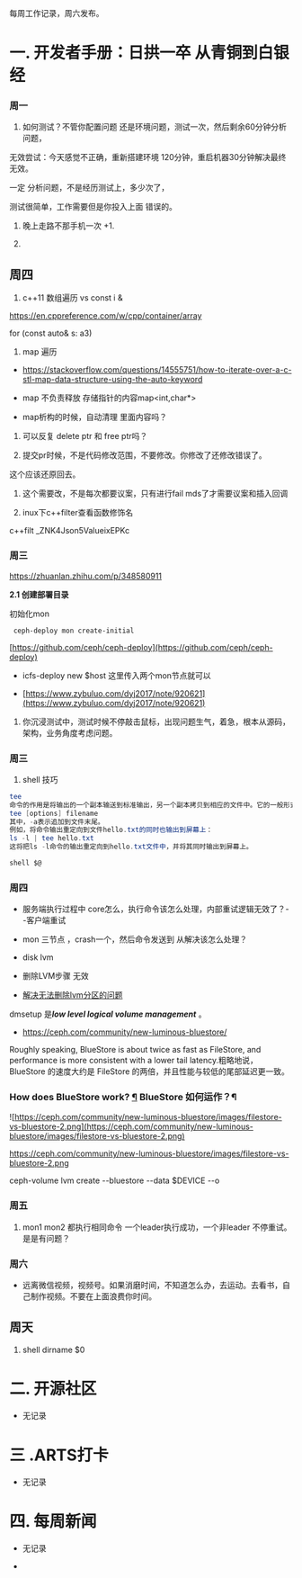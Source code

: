 

每周工作记录，周六发布。

# 一. 开发者手册：日拱一卒 从青铜到白银经



### 周一

1. 如何测试？不管你配置问题 还是环境问题，测试一次，然后剩余60分钟分析问题，



无效尝试：今天感觉不正确，重新搭建环境 120分钟，重启机器30分钟解决最终无效。

一定 分析问题，不是经历测试上，多少次了，

测试很简单，工作需要但是你投入上面 错误的。

1. 晚上走路不那手机一次 +1.

2. 

## 周四



1. c++11 数组遍历   vs const i &



https://en.cppreference.com/w/cpp/container/array



for (const auto& s: a3)



1. map 遍历 



- https://stackoverflow.com/questions/14555751/how-to-iterate-over-a-c-stl-map-data-structure-using-the-auto-keyword

-  map 不负责释放 存储指针的内容map<int,char*>

- map析构的时候，自动清理 里面内容吗？



1. 可以反复 delete ptr 和 free ptr吗？



1. 提交pr时候，不是代码修改范围，不要修改。你修改了还修改错误了。

 这个应该还原回去。

1. 这个需要改，不是每次都要议案，只有进行fail mds了才需要议案和插入回调

2. inux下c++filter查看函数修饰名

c++filt _ZNK4Json5ValueixEPKc

### 周三

https://zhuanlan.zhihu.com/p/348580911

**2.1 创建部署目录**

初始化mon

```Plain Text
 ceph-deploy mon create-initial
```

[https://github.com/ceph/ceph-deploy](https://github.com/ceph/ceph-deploy)



- icfs-deploy new $host 这里传入两个mon节点就可以

- [https://www.zybuluo.com/dyj2017/note/920621](https://www.zybuluo.com/dyj2017/note/920621)

1.  你沉浸测试中，测试时候不停敲击鼠标，出现问题生气，着急，根本从源码，架构，业务角度考虑问题。



### 周三

1. shell 技巧

```PowerShell
tee
命令的作用是将输出的一个副本输送到标准输出，另一个副本拷贝到相应的文件中。它的一般形式为：
tee [options] filename
其中，-a表示追加到文件末尾。
例如，将命令输出重定向到文件hello.txt的同时也输出到屏幕上：
ls -l | tee hello.txt
这将把ls -l命令的输出重定向到hello.txt文件中，并将其同时输出到屏幕上。

shell $@
```





### 周四



- 服务端执行过程中 core怎么，执行命令该怎么处理，内部重试逻辑无效了？--客户端重试

- mon 三节点 ，crash一个，然后命令发送到 从解决该怎么处理？

- disk lvm

- 删除LVM步骤 无效

- [解决无法删除lvm分区的问题](https://www.cnblogs.com/deny/p/14213003.html)

dmsetup 是***low level logical volume management*** 。
- https://ceph.com/community/new-luminous-bluestore/



Roughly speaking, BlueStore is about twice as fast as FileStore, and performance is more consistent with a lower tail latency.粗略地说，BlueStore 的速度大约是 FileStore 的两倍，并且性能与较低的尾部延迟更一致。

### **How does BlueStore work?** [¶](https://ceph.com/community/new-luminous-bluestore/#how-does-bluestore-work%3F) BlueStore 如何运作？¶



![https://ceph.com/community/new-luminous-bluestore/images/filestore-vs-bluestore-2.png](https://ceph.com/community/new-luminous-bluestore/images/filestore-vs-bluestore-2.png)

https://ceph.com/community/new-luminous-bluestore/images/filestore-vs-bluestore-2.png



ceph-volume lvm create --bluestore --data $DEVICE --o



### 周五

1.  mon1 mon2 都执行相同命令 一个leader执行成功，一个非leader 不停重试。是是有问题？



### 周六

- 远离微信视频，视频号。如果消磨时间，不知道怎么办，去运动。去看书，自己制作视频。不要在上面浪费你时间。

## 周天



1. shell dirname $0



# 二. 开源社区 

- 无记录

# 三 .ARTS打卡

- 无记录



# 四. 每周新闻

- 无记录

- 

